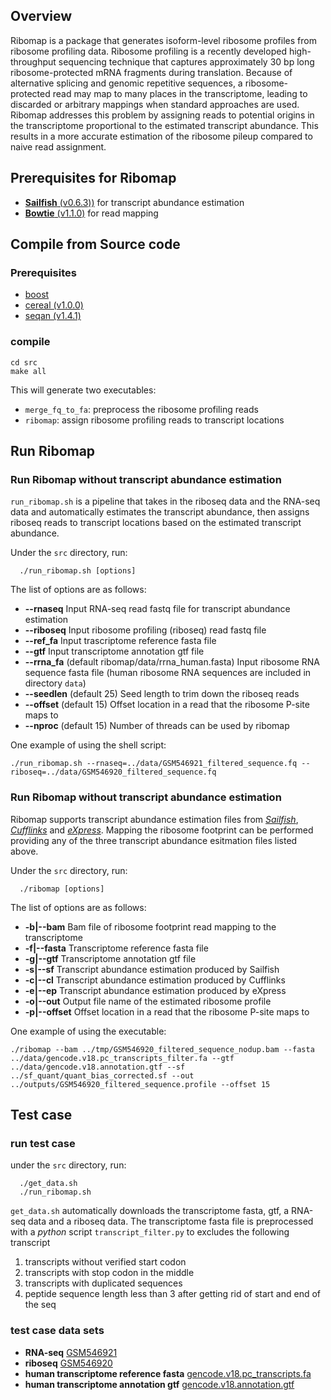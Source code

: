 Overview
------
Ribomap is a package that generates isoform-level ribosome profiles from ribosome profiling data. Ribosome profiling is a recently developed high-throughput sequencing technique that captures approximately 30 bp long ribosome-protected mRNA fragments during translation. Because of alternative splicing and genomic repetitive sequences, a ribosome-protected read may map to many places in the transcriptome, leading to discarded or arbitrary mappings when standard approaches are used. Ribomap addresses this problem by assigning reads to potential origins in the transcriptome proportional to the estimated transcript abundance. This results in a more accurate estimation of the ribosome pileup compared to naive read assignment.

Prerequisites for Ribomap
------
* [__Sailfish__ (v0.6.3))](http://www.cs.cmu.edu/~ckingsf/software/sailfish/index.html) for transcript abundance estimation
* [__Bowtie__ (v1.1.0)](http://bowtie-bio.sourceforge.net/index.shtml) for read mapping

Compile from Source code
------
### Prerequisites
* [boost](http://www.boost.org/)
* [cereal (v1.0.0)](http://uscilab.github.io/cereal/)
* [seqan (v1.4.1)](http://www.seqan.de/)

### compile
    cd src
    make all

This will generate two executables: 
* `merge_fq_to_fa`: preprocess the ribosome profiling reads
* `ribomap`: assign ribosome profiling reads to transcript locations

Run Ribomap
------
### Run Ribomap without transcript abundance estimation
`run_ribomap.sh` is a pipeline that takes in the riboseq data and the RNA-seq data and automatically estimates the transcript abundance, then assigns riboseq reads to transcript locations based on the estimated transcript abundance. 

Under the `src` directory, run:

      ./run_ribomap.sh [options]
The list of options are as follows:
* __--rnaseq__ Input RNA-seq read fastq file for transcript abundance estimation
* __--riboseq__	     Input ribosome profiling (riboseq) read fastq file
* __--ref_fa__ Input trascriptome reference fasta file
* __--gtf__ Input transcriptome	  annotation gtf file
* __--rrna_fa__	(default ribomap/data/rrna_human.fasta) Input ribosome RNA sequence fasta file (human ribosome RNA sequences are included in directory `data`)
* __--seedlen__ (default 25) Seed length to trim down the riboseq reads
* __--offset__ (default 15) Offset location in a read that the ribosome P-site maps to
* __--nproc__ (default 15) Number of threads can be used by ribomap

One example of using the shell script:

    ./run_ribomap.sh --rnaseq=../data/GSM546921_filtered_sequence.fq --riboseq=../data/GSM546920_filtered_sequence.fq

### Run Ribomap without transcript abundance estimation
Ribomap supports transcript abundance estimation files from [*Sailfish*](http://www.cs.cmu.edu/~ckingsf/software/sailfish/), [*Cufflinks*](http://cufflinks.cbcb.umd.edu/index.html) and [*eXpress*](http://bio.math.berkeley.edu/eXpress/overview.html). Mapping the ribosome footprint can be performed providing any of the three transcript abundance esitmation files listed above.

Under the `src` directory, run:

      ./ribomap [options]

The list of options are as follows:

* __-b|--bam__ Bam file of ribosome footprint read mapping to the transcriptome
* __-f|--fasta__ Transcriptome reference fasta file
* __-g|--gtf__ Transcriptome annotation gtf file
* __-s|--sf__ Transcript abundance estimation produced by Sailfish
* __-c|--cl__ Transcript abundance estimation produced by Cufflinks
* __-e|--ep__ Transcript abundance estimation produced by eXpress
* __-o|--out__ Output file name of the estimated ribosome profile
* __-p|--offset__ Offset location in a read that the ribosome P-site maps to

One example of using the executable:

    ./ribomap --bam ../tmp/GSM546920_filtered_sequence_nodup.bam --fasta ../data/gencode.v18.pc_transcripts_filter.fa --gtf ../data/gencode.v18.annotation.gtf --sf ../sf_quant/quant_bias_corrected.sf --out ../outputs/GSM546920_filtered_sequence.profile --offset 15

Test case
------
### run test case
under the `src` directory, run:

      ./get_data.sh
      ./run_ribomap.sh

`get_data.sh` automatically downloads the transcriptome fasta, gtf, a RNA-seq data and a riboseq data. The transcriptome fasta file is preprocessed with a _python_ script `transcript_filter.py` to excludes the following transcript

1. transcripts without verified start codon
2. transcripts with stop codon in the middle
3. transcripts with duplicated sequences
4. peptide sequence length less than 3 after getting rid of start and end of the seq

### test case data sets
* __RNA-seq__ [GSM546921](ftp://ftp.ncbi.nlm.nih.gov/geo/samples/GSM546nnn/GSM546921/suppl/GSM546921_filtered_sequence.txt.gz)
* __riboseq__ [GSM546920](ftp://ftp.ncbi.nlm.nih.gov/geo/samples/GSM546nnn/GSM546920/suppl/GSM546920_filtered_sequence.txt.gz)
* __human transcriptome reference fasta__ [gencode.v18.pc_transcripts.fa](ftp://ftp.sanger.ac.uk/pub/gencode/Gencode_human/release_18/gencode.v18.pc_transcripts.fa.gz)
* __human transcriptome annotation gtf__ [gencode.v18.annotation.gtf](ftp://ftp.sanger.ac.uk/pub/gencode/Gencode_human/release_18/gencode.v18.annotation.gtf.gz)


